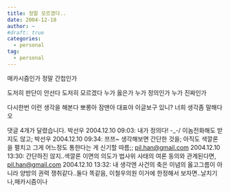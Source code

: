 ```yaml
---
title: 정말 모르겠다..
date: 2004-12-10
author: ~
#draft: true
categories:
  - personal
tag:
  - personal
---
```




매카시즘인가
정말 간첩인가

도저히 판단이 안선다
도저히 모르겠다
누가 옳은가
누가 정의인가
누가 진짜인가

다시한번 이런 생각을 해본다
뽀롱아 잠맨아 대표야 이글보구 있니?
너희 생각좀 말해다오


 댓글  4개가 달렸습니다.
 박선우 2004.12.10 09:03: 
내가 정의다! -_-/ 이놈전화해도 받지도 않고;
 박선우 2004.12.10 09:34: 
쯔쯔~ 생각해보면 간단한 것을; 아직도 색깔론을 펼치고 그게 어느정도 통한다는 게 신기할 따름;;
 pil.han@gmail.com 2004.12.10 13:30: 
간단하진 않지..색깔론 이면의 의도가 법사위 사태의 여론 동의와 관계된다면,
 pil.han@gmail.com 2004.12.10 13:32: 
내 생각엔 사건의 축은 이념의 옳고그름이 아니라 양방의 권력 쟁취같다..둘다 똑같음, 이철우의원 이거에 한정해서 보자면..날치기나,매카시즘이나




